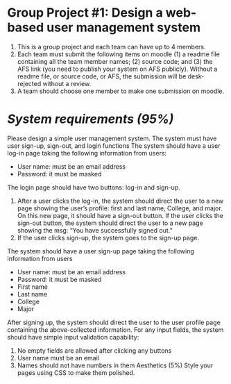 # Group Project \#1: Design a web-based user management system

1. This is a group project and each team can have up to 4 members.
2. Each team must submit the following items on moodle (1) a readme file containing all the team member names; (2) source code; and (3) the AFS link (you need to publish your system on AFS publicly). Without a readme file, or source code, or AFS, the submission will be desk-rejected without a review.
3. A team should choose one member to make one submission on moodle.

***System requirements (95%)***
===
Please design a simple user management system. The system must have user sign-up, sign-out, and login functions
The system should have a user log-in page taking the following information from users:
+ User name: must be an email address
+ Password: it must be masked

The login page should have two buttons: log-in and sign-up.
1. After a user clicks the log-in, the system should direct the user to a new page showing the user’s profile: first and last name, College, and major. On this new page, it should have a sign-out button. If the user clicks the sign-out button, the system should direct the user to a new page showing the msg: “You have successfully signed out.”
2. If the user clicks sign-up, the system goes to the sign-up page.

The system should have a user sign-up page taking the following information from users
+ User name: must be an email address
+ Password: it must be masked
+ First name
+ Last name
+ College
+ Major

After signing up, the system should direct the user to the user profile page containing the above-collected information.
For any input fields, the system should have simple input validation capability:
1. No empty fields are allowed after clicking any buttons
2. User name must be an email
3. Names should not have numbers in them
Aesthetics (5%) Style your pages using CSS to make them polished.

